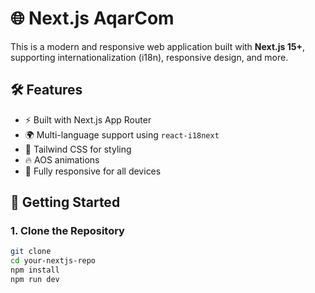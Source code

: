 # 🌐 Next.js AqarCom

This is a modern and responsive web application built with **Next.js 15+**, supporting internationalization (i18n), responsive design, and more.

## 🛠 Features

- ⚡ Built with Next.js App Router
- 🌍 Multi-language support using `react-i18next`
- 🎨 Tailwind CSS for styling
- 🔥 AOS animations
- 📱 Fully responsive for all devices
## 🚀 Getting Started

### 1. Clone the Repository

```bash
git clone 
cd your-nextjs-repo
npm install
npm run dev
